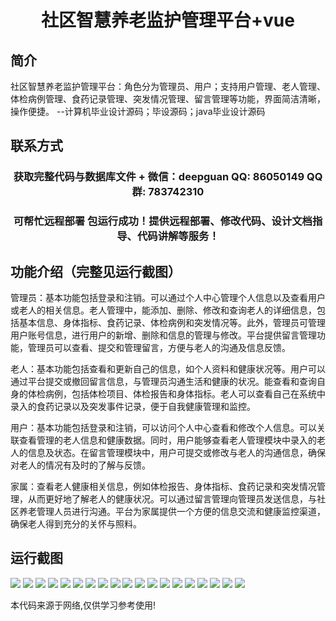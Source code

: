 <p><h1 align="center">社区智慧养老监护管理平台+vue</h1></p>

## 简介
社区智慧养老监护管理平台：角色分为管理员、用户；支持用户管理、老人管理、体检病例管理、食药记录管理、突发情况管理、留言管理等功能，界面简洁清晰，操作便捷。    --计算机毕业设计源码；毕设源码；java毕业设计源码


## 联系方式
<p><h3 align="center">获取完整代码与数据库文件 + 微信：deepguan QQ: 86050149 QQ群: 783742310</h3></p>
<p><h3 align="center">可帮忙远程部署 包运行成功！提供远程部署、修改代码、设计文档指导、代码讲解等服务！</h3></p>

## 功能介绍（完整见运行截图）
管理员：基本功能包括登录和注销。可以通过个人中心管理个人信息以及查看用户或老人的相关信息。老人管理中，能添加、删除、修改和查询老人的详细信息，包括基本信息、身体指标、食药记录、体检病例和突发情况等。此外，管理员可管理用户账号信息，进行用户的新增、删除和信息的管理与修改。平台提供留言管理功能，管理员可以查看、提交和管理留言，方便与老人的沟通及信息反馈。

老人：基本功能包括查看和更新自己的信息，如个人资料和健康状况等。用户可以通过平台提交或撤回留言信息，与管理员沟通生活和健康的状况。能查看和查询自身的体检病例，包括体检项目、体检报告和身体指标。老人可以查看自己在系统中录入的食药记录以及突发事件记录，便于自我健康管理和监控。

用户：基本功能包括登录和注销，可以访问个人中心查看和修改个人信息。可以关联查看管理的老人信息和健康数据。同时，用户能够查看老人管理模块中录入的老人的信息及状态。在留言管理模块中，用户可提交或修改与老人的沟通信息，确保对老人的情况有及时的了解与反馈。

家属：查看老人健康相关信息，例如体检报告、身体指标、食药记录和突发情况管理，从而更好地了解老人的健康状况。可以通过留言管理向管理员发送信息，与社区养老管理人员进行沟通。平台为家属提供一个方便的信息交流和健康监控渠道，确保老人得到充分的关怀与照料。


## 运行截图
![](https://bs-1329754181.cos.ap-shanghai.myqcloud.com/ssm/CommunitySmartElderlyCareManagementPlatform/img/001.jpg)
![](https://bs-1329754181.cos.ap-shanghai.myqcloud.com/ssm/CommunitySmartElderlyCareManagementPlatform/img/002.jpg)
![](https://bs-1329754181.cos.ap-shanghai.myqcloud.com/ssm/CommunitySmartElderlyCareManagementPlatform/img/003.jpg)
![](https://bs-1329754181.cos.ap-shanghai.myqcloud.com/ssm/CommunitySmartElderlyCareManagementPlatform/img/004.jpg)
![](https://bs-1329754181.cos.ap-shanghai.myqcloud.com/ssm/CommunitySmartElderlyCareManagementPlatform/img/005.jpg)
![](https://bs-1329754181.cos.ap-shanghai.myqcloud.com/ssm/CommunitySmartElderlyCareManagementPlatform/img/006.jpg)
![](https://bs-1329754181.cos.ap-shanghai.myqcloud.com/ssm/CommunitySmartElderlyCareManagementPlatform/img/007.jpg)
![](https://bs-1329754181.cos.ap-shanghai.myqcloud.com/ssm/CommunitySmartElderlyCareManagementPlatform/img/008.jpg)
![](https://bs-1329754181.cos.ap-shanghai.myqcloud.com/ssm/CommunitySmartElderlyCareManagementPlatform/img/009.jpg)
![](https://bs-1329754181.cos.ap-shanghai.myqcloud.com/ssm/CommunitySmartElderlyCareManagementPlatform/img/010.jpg)
![](https://bs-1329754181.cos.ap-shanghai.myqcloud.com/ssm/CommunitySmartElderlyCareManagementPlatform/img/011.jpg)
![](https://bs-1329754181.cos.ap-shanghai.myqcloud.com/ssm/CommunitySmartElderlyCareManagementPlatform/img/012.jpg)
![](https://bs-1329754181.cos.ap-shanghai.myqcloud.com/ssm/CommunitySmartElderlyCareManagementPlatform/img/013.jpg)
![](https://bs-1329754181.cos.ap-shanghai.myqcloud.com/ssm/CommunitySmartElderlyCareManagementPlatform/img/014.jpg)
![](https://bs-1329754181.cos.ap-shanghai.myqcloud.com/ssm/CommunitySmartElderlyCareManagementPlatform/img/015.jpg)
![](https://bs-1329754181.cos.ap-shanghai.myqcloud.com/ssm/CommunitySmartElderlyCareManagementPlatform/img/016.jpg)
![](https://bs-1329754181.cos.ap-shanghai.myqcloud.com/ssm/CommunitySmartElderlyCareManagementPlatform/img/017.jpg)
![](https://bs-1329754181.cos.ap-shanghai.myqcloud.com/ssm/CommunitySmartElderlyCareManagementPlatform/img/018.jpg)
![](https://bs-1329754181.cos.ap-shanghai.myqcloud.com/ssm/CommunitySmartElderlyCareManagementPlatform/img/019.jpg)

<p>本代码来源于网络,仅供学习参考使用!</p>
